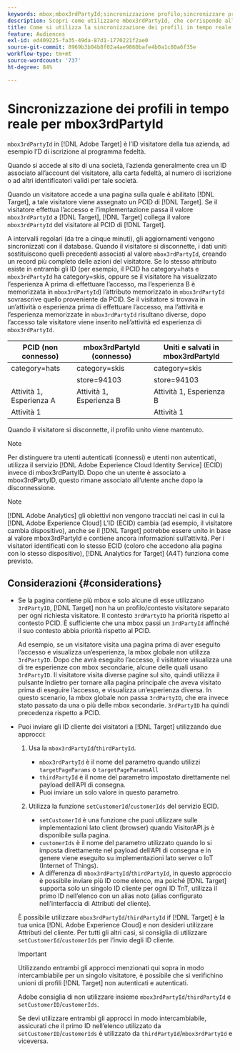 ```yaml
---
keywords: mbox;mbox3rdPartyId;sincronizzazione profilo;sincronizzare profilo;PCID
description: Scopri come utilizzare mbox3rdPartyId, che corrisponde all’ID visitatore dell’organizzazione, ad esempio l’ID di iscrizione o del programma fedeltà.
title: Come si utilizza la sincronizzazione dei profili in tempo reale per mbox3rdPartyId?
feature: Audiences
exl-id: ed409225-fa35-49da-87d1-1770221f2ae0
source-git-commit: 8969b3b04b8f02a4ae9860bafe4b0a1c80a6f35e
workflow-type: tm+mt
source-wordcount: '737'
ht-degree: 84%

---
```


# Sincronizzazione dei profili in tempo reale per mbox3rdPartyId

`mbox3rdPartyId` in [!DNL Adobe Target] è l’ID visitatore della tua azienda, ad esempio l’D di iscrizione al programma fedeltà.

Quando si accede al sito di una società, l’azienda generalmente crea un ID associato all’account del visitatore, alla carta fedeltà, al numero di iscrizione o ad altri identificatori validi per tale società.

Quando un visitatore accede a una pagina sulla quale è abilitato [!DNL Target], a tale visitatore viene assegnato un PCID di [!DNL Target]. Se il visitatore effettua l’accesso e l’implementazione passa il valore `mbox3rdPartyId` a [!DNL Target], [!DNL Target] collega il valore `mbox3rdPartyId` del visitatore al PCID di [!DNL Target].

A intervalli regolari (da tre a cinque minuti), gli aggiornamenti vengono sincronizzati con il database. Quando il visitatore si disconnette, i dati uniti sostituiscono quelli precedenti associati al valore `mbox3rdPartyId`, creando un record più completo delle azioni del visitatore. Se lo stesso attributo esiste in entrambi gli ID (per esempio, il PCID ha category=hats e `mbox3rdPartyId` ha category=skis, oppure se il visitatore ha visualizzato l’esperienza A prima di effettuare l’accesso, ma l’esperienza B è memorizzata in `mbox3rdPartyId`) l’attributo memorizzato in `mbox3rdPartyId` sovrascrive quello proveniente da PCID. Se il visitatore si trovava in un’attività o esperienza prima di effettuare l’accesso, ma l’attività e l’esperienza memorizzate in `mbox3rdPartyId` risultano diverse, dopo l’accesso tale visitatore viene inserito nell’attività ed esperienza di `mbox3rdPartyId`.

| PCID (non connesso) | mbox3rdPartyId (connesso) | Uniti e salvati in mbox3rdPartyId  |
|---|---|---|
| category=hats | category=skis | category=skis |
|  | store=94103 | store=94103 |
| Attività 1, Esperienza A | Attività 1, Esperienza B | Attività 1, Esperienza B |
| Attività 1 |  | Attività 1 |

Quando il visitatore si disconnette, il profilo unito viene mantenuto.

>[!NOTE]
>
>Per distinguere tra utenti autenticati (connessi) e utenti non autenticati, utilizza il servizio [!DNL Adobe Experience Cloud Identity Service] (ECID) invece di mbox3rdPartyID. Dopo che un utente è associato a mbox3rdPartyID, questo rimane associato all’utente anche dopo la disconnessione.

>[!NOTE]
>
>[!DNL Adobe Analytics] gli obiettivi non vengono tracciati nei casi in cui la [!DNL Adobe Experience Cloud] L’ID (ECID) cambia (ad esempio, il visitatore cambia dispositivo), anche se il [!DNL Target] potrebbe essere unito in base al valore mbox3rdPartyId e contiene ancora informazioni sull’attività. Per i visitatori identificati con lo stesso ECID (coloro che accedono alla pagina con lo stesso dispositivo), [!DNL Analytics for Target] (A4T) funziona come previsto.

## Considerazioni {#considerations}

* Se la pagina contiene più mbox e solo alcune di esse utilizzano `3rdPartyID`, [!DNL Target] non ha un profilo/contesto visitatore separato per ogni richiesta visitatore. Il contesto `3rdPartyID` ha priorità rispetto al contesto PCID. È sufficiente che una mbox passi un `3rdPartyId` affinché il suo contesto abbia priorità rispetto al PCID.

   Ad esempio, se un visitatore visita una pagina prima di aver eseguito l’accesso e visualizza un’esperienza, la mbox globale non utilizza `3rdPartyID`. Dopo che avrà eseguito l’accesso, il visitatore visualizza una di tre esperienze con mbox secondarie, alcune delle quali usano `3rdPartyID`. Il visitatore visita diverse pagine sul sito, quindi utilizza il pulsante Indietro per tornare alla pagina principale che aveva visitato prima di eseguire l’accesso, e visualizza un’esperienza diversa. In questo scenario, la mbox globale non passa `3rdPartyID`, che era invece stato passato da una o più delle mbox secondarie. `3rdPartyID` ha quindi precedenza rispetto a PCID.

* Puoi inviare gli ID cliente dei visitatori a [!DNL Target] utilizzando due approcci:

   1. Usa la `mbox3rdPartyId`/`thirdPartyId`.

      * `mbox3rdPartyId` è il nome del parametro quando utilizzi `targetPageParams` o `targetPageParamsAll`
      * `thirdPartyId` è il nome del parametro impostato direttamente nel payload dell’API di consegna.
      * Puoi inviare un solo valore in questo parametro.
   1. Utilizza la funzione `setCustomerId`/`customerIds` del servizio ECID.

      * `setCustomerId` è una funzione che puoi utilizzare sulle implementazioni lato client (browser) quando VisitorAPI.js è disponibile sulla pagina.
      * `customerIds` è il nome del parametro utilizzato quando lo si imposta direttamente nel payload dell’API di consegna e in genere viene eseguito su implementazioni lato server o IoT (Internet of Things).
      * A differenza di `mbox3rdPartyId`/`thirdPartyId`, in questo approccio è possibile inviare più ID come elenco, ma poiché [!DNL Target] supporta solo un singolo ID cliente per ogni ID TnT, utilizza il primo ID nell’elenco con un alias noto (alias configurato nell’interfaccia di Attributi del cliente).

   È possibile utilizzare `mbox3rdPartyId`/`thirdPartyId` if [!DNL Target] è la tua unica [!DNL Adobe Experience Cloud] e non desideri utilizzare Attributi del cliente. Per tutti gli altri casi, si consiglia di utilizzare `setCustomerId`/`customerIds` per l’invio degli ID cliente.

   >[!IMPORTANT]
   >
   > Utilizzando entrambi gli approcci menzionati qui sopra in modo intercambiabile per un singolo visitatore, è possibile che si verifichino unioni di profili [!DNL Target] non autenticati e autenticati.
   >
   >Adobe consiglia di non utilizzare insieme `mbox3rdPartyId`/`thirdPartyId` e `setCustomerID`/`customerIds`.
   >
   >Se devi utilizzare entrambi gli approcci in modo intercambiabile, assicurati che il primo ID nell’elenco utilizzato da `setCustomerID`/`customerIds` è utilizzato da `thirdPartyId`/`mbox3rdPartyId` e viceversa.

